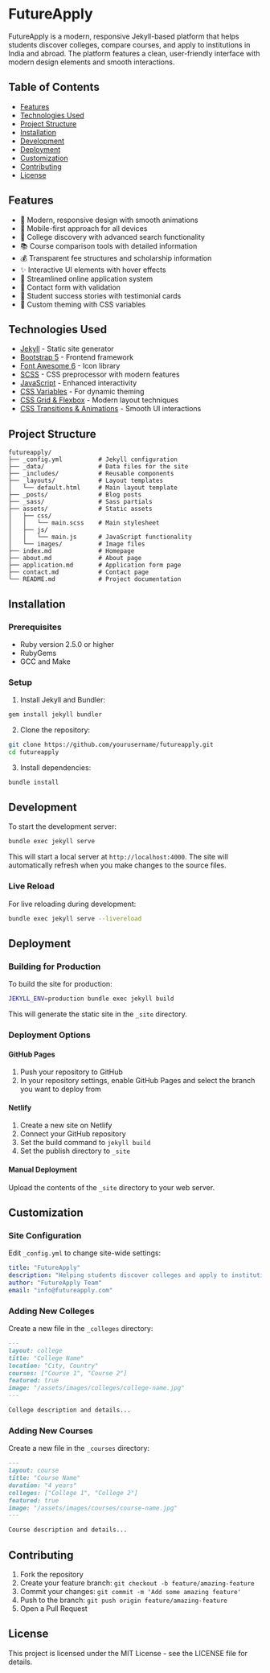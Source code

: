 # FutureApply

FutureApply is a modern, responsive Jekyll-based platform that helps students discover colleges, compare courses, and apply to institutions in India and abroad. The platform features a clean, user-friendly interface with modern design elements and smooth interactions.

## Table of Contents

- [Features](#features)
- [Technologies Used](#technologies-used)
- [Project Structure](#project-structure)
- [Installation](#installation)
- [Development](#development)
- [Deployment](#deployment)
- [Customization](#customization)
- [Contributing](#contributing)
- [License](#license)

## Features

- 🎨 Modern, responsive design with smooth animations
- 📱 Mobile-first approach for all devices
- 🏫 College discovery with advanced search functionality
- 📚 Course comparison tools with detailed information
- 💰 Transparent fee structures and scholarship information
- ✨ Interactive UI elements with hover effects
- 📝 Streamlined online application system
- 📧 Contact form with validation
- 🎯 Student success stories with testimonial cards
- 🎨 Custom theming with CSS variables

## Technologies Used

- [Jekyll](https://jekyllrb.com/) - Static site generator
- [Bootstrap 5](https://getbootstrap.com/) - Frontend framework
- [Font Awesome 6](https://fontawesome.com/) - Icon library
- [SCSS](https://sass-lang.com/) - CSS preprocessor with modern features
- [JavaScript](https://developer.mozilla.org/en-US/docs/Web/JavaScript) - Enhanced interactivity
- [CSS Variables](https://developer.mozilla.org/en-US/docs/Web/CSS/Using_CSS_custom_properties) - For dynamic theming
- [CSS Grid & Flexbox](https://css-tricks.com/snippets/css/complete-guide-grid/) - Modern layout techniques
- [CSS Transitions & Animations](https://developer.mozilla.org/en-US/docs/Web/CSS/CSS_Transitions/Using_CSS_transitions) - Smooth UI interactions

## Project Structure

```
futureapply/
├── _config.yml          # Jekyll configuration
├── _data/               # Data files for the site
├── _includes/           # Reusable components
├── _layouts/            # Layout templates
│   └── default.html     # Main layout template
├── _posts/              # Blog posts
├── _sass/               # Sass partials
├── assets/              # Static assets
│   ├── css/
│   │   └── main.scss    # Main stylesheet
│   ├── js/
│   │   └── main.js      # JavaScript functionality
│   └── images/          # Image files
├── index.md             # Homepage
├── about.md             # About page
├── application.md       # Application form page
├── contact.md           # Contact page
└── README.md            # Project documentation
```

## Installation

### Prerequisites

- Ruby version 2.5.0 or higher
- RubyGems
- GCC and Make

### Setup

1. Install Jekyll and Bundler:

```bash
gem install jekyll bundler
```

2. Clone the repository:

```bash
git clone https://github.com/yourusername/futureapply.git
cd futureapply
```

3. Install dependencies:

```bash
bundle install
```

## Development

To start the development server:

```bash
bundle exec jekyll serve
```

This will start a local server at `http://localhost:4000`. The site will automatically refresh when you make changes to the source files.

### Live Reload

For live reloading during development:

```bash
bundle exec jekyll serve --livereload
```

## Deployment

### Building for Production

To build the site for production:

```bash
JEKYLL_ENV=production bundle exec jekyll build
```

This will generate the static site in the `_site` directory.

### Deployment Options

#### GitHub Pages

1. Push your repository to GitHub
2. In your repository settings, enable GitHub Pages and select the branch you want to deploy from

#### Netlify

1. Create a new site on Netlify
2. Connect your GitHub repository
3. Set the build command to `jekyll build`
4. Set the publish directory to `_site`

#### Manual Deployment

Upload the contents of the `_site` directory to your web server.

## Customization

### Site Configuration

Edit `_config.yml` to change site-wide settings:

```yaml
title: "FutureApply"
description: "Helping students discover colleges and apply to institutions in India and abroad"
author: "FutureApply Team"
email: "info@futureapply.com"
```

### Adding New Colleges

Create a new file in the `_colleges` directory:

```markdown
---
layout: college
title: "College Name"
location: "City, Country"
courses: ["Course 1", "Course 2"]
featured: true
image: "/assets/images/colleges/college-name.jpg"
---

College description and details...
```

### Adding New Courses

Create a new file in the `_courses` directory:

```markdown
---
layout: course
title: "Course Name"
duration: "4 years"
colleges: ["College 1", "College 2"]
featured: true
image: "/assets/images/courses/course-name.jpg"
---

Course description and details...
```

## Contributing

1. Fork the repository
2. Create your feature branch: `git checkout -b feature/amazing-feature`
3. Commit your changes: `git commit -m 'Add some amazing feature'`
4. Push to the branch: `git push origin feature/amazing-feature`
5. Open a Pull Request

## License

This project is licensed under the MIT License - see the LICENSE file for details.
